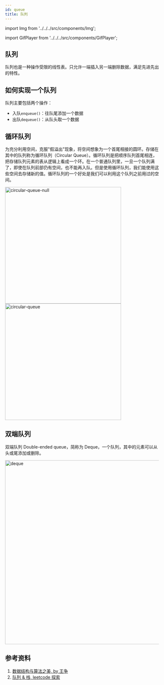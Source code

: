 ```yaml
---
id: queue
title: 队列
---
```


import Img from '../../../src/components/Img';

import GifPlayer from '../../../src/components/GifPlayer';

## 队列

队列也是一种操作受限的线性表。只允许一端插入另一端删除数据，满足先进先出的特性。

## 如何实现一个队列

队列主要包括两个操作：

- 入队`enqueue()`：往队尾添加一个数据
- 出队`dequeue()`：从队头取一个数据

<GifPlayer gif="https://cosmos-x.oss-cn-hangzhou.aliyuncs.com/queue.2020-08-14 15_21_10.gif" still="https://cosmos-x.oss-cn-hangzhou.aliyuncs.com/queue.png"/>

## 循环队列

为充分利用空间，克服"假溢出"现象，将空间想象为一个首尾相接的圆环。存储在其中的队列称为循环队列（Circular Queue）。循环队列是把顺序队列首尾相连，把存储队列元素的表从逻辑上看成一个环。在一个普通队列里，一旦一个队列满了，即使在队列前部仍有空间，也不能再入队。但是使用循环队列，我们能使用这些空间去存储新的值。循环队列的一个好处是我们可以利用这个队列之前用过的空间。

<Img src='https://cosmos-x.oss-cn-hangzhou.aliyuncs.com/circular-queue-null.png' alt='circular-queue-null' width="380"/>

<Img src='https://cosmos-x.oss-cn-hangzhou.aliyuncs.com/circular-queue.png' alt='circular-queue' width="380"/>

## 双端队列

双端队列 Double-ended queue，简称为 Deque，一个队列，其中的元素可以从头或尾添加或删除。

<Img src='https://cosmos-x.oss-cn-hangzhou.aliyuncs.com/deque.png' alt='deque' width="600"/>

## 参考资料

1. [数据结构与算法之美, by 王争](https://time.geekbang.org/column/intro/126)
2. [队列 & 栈, leetcode 探索](https://leetcode-cn.com/leetbook/detail/queue-stack/)
